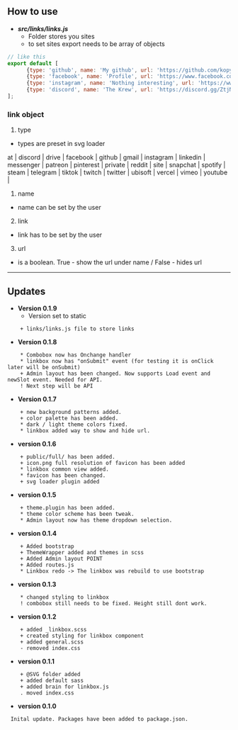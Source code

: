 ## How to use

*   ***src/links/links.js***
    *   Folder stores you sites
    *   to set sites export needs to be array of objects

```js
// like this
export default [
      {type: 'github', name: 'My github', url: 'https://github.com/kopytkg', show: false},
      {type: 'facebook', name: 'Profile', url: 'https://www.facebook.com/Kopyy', show: false},
      {type: 'instagram', name: 'Nothing interesting', url: 'https://www.instagram.com/kopy_the_krew/', show: false},
      {type: 'discord', name: 'The Krew', url: 'https://discord.gg/ZtjNUMHm8C', show: false}
];
```
### link object
1) type
* types are preset in svg loader
  
at | 
discord |
drive  |
facebook  |
github  |
gmail  |
instagram  |
linkedin  |
messenger  |
patreon  |
pinterest  |
private  |
reddit  |
site  |
snapchat  |
spotify  |
steam  |
telegram  |
tiktok  |
twitch  |
twitter  |
ubisoft  |
vercel  |
vimeo  |
youtube   |
1) name
* name can be set by the user
2) link
* link has to be set by the user
3) url
* is a boolean. True - show the url under name / False - hides url
---

## Updates
* **Version 0.1.9**
  * Version set to static
```
    + links/links.js file to store links
```
* **Version 0.1.8**
```
    * Combobox now has Onchange handler
    * linkbox now has "onSubmit" event (for testing it is onClick later will be onSubmit)
    + Admin layout has been changed. Now supports Load event and newSlot event. Needed for API.
    ! Next step will be API
```
* **Version 0.1.7**
```
    + new background patterns added.
    + color palette has been added.
    * dark / light theme colors fixed.
    * linkbox added way to show and hide url.
```
* **version 0.1.6**
```
    + public/full/ has been added.
    + icon.png full resolution of favicon has been added
    * linkbox common view added.
    * favicon has been changed.
    + svg loader plugin added

```
* **version 0.1.5**
```
    + theme.plugin has been added.
    * theme color scheme has been tweak.
    * Admin layout now has theme dropdown selection.
```
* **version 0.1.4**
```
    + Added bootstrap
    + ThemeWrapper added and themes in scss
    + Added Admin layout POINT
    + Added routes.js
    * Linkbox redo -> The linkbox was rebuild to use bootstrap
```

* **version 0.1.3**
```
    * changed styling to linkbox
    ! combobox still needs to be fixed. Height still dont work.
```

* **version 0.1.2**
```
    + added _linkbox.scss
    + created styling for linkbox component
    + added general.scss
    - removed index.css
```

* **version 0.1.1**
```
    + @SVG folder added
    + added default sass
    + added brain for linkbox.js
    . moved index.css

```
* **version 0.1.0**
```
 Inital update. Packages have been added to package.json.
```
